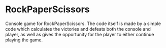 # RockPaperScissors
Console game for RockPaperScissors. The code itself is made by a simple code which calculates the victories and defeats both the console and player, as well as gives the opportunity for the player to either continue playing the game.
